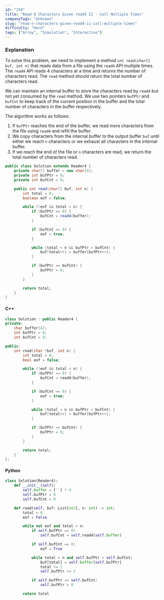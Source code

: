 ```yaml
---
id: "158"
title: "Read N Characters Given read4 II - Call Multiple Times"
companyTags: "Unknown"
slug: "read-n-characters-given-read4-ii-call-multiple-times"
difficulty: "Hard"
tags: ["Array", "Simulation", "Interactive"]
---
```


### Explanation
To solve this problem, we need to implement a method `int read(char[] buf, int n)` that reads data from a file using the `read4` API multiple times. The `read4` API reads 4 characters at a time and returns the number of characters read. The `read` method should return the total number of characters read.

We can maintain an internal buffer to store the characters read by `read4` but not yet consumed by the `read` method. We use two pointers `bufPtr` and `bufCnt` to keep track of the current position in the buffer and the total number of characters in the buffer respectively.

The algorithm works as follows:
1. If `bufPtr` reaches the end of the buffer, we read more characters from the file using `read4` and refill the buffer.
2. We copy characters from the internal buffer to the output buffer `buf` until either we reach `n` characters or we exhaust all characters in the internal buffer.
3. If we reach the end of the file or `n` characters are read, we return the total number of characters read.

```java
public class Solution extends Reader4 {
    private char[] buffer = new char[4];
    private int bufPtr = 0;
    private int bufCnt = 0;

    public int read(char[] buf, int n) {
        int total = 0;
        boolean eof = false;

        while (!eof && total < n) {
            if (bufPtr == 0) {
                bufCnt = read4(buffer);
            }

            if (bufCnt == 0) {
                eof = true;
            }

            while (total < n && bufPtr < bufCnt) {
                buf[total++] = buffer[bufPtr++];
            }

            if (bufPtr == bufCnt) {
                bufPtr = 0;
            }
        }

        return total;
    }
}
```

#### C++
```cpp
class Solution : public Reader4 {
private:
    char buffer[4];
    int bufPtr = 0;
    int bufCnt = 0;

public:
    int read(char *buf, int n) {
        int total = 0;
        bool eof = false;

        while (!eof && total < n) {
            if (bufPtr == 0) {
                bufCnt = read4(buffer);
            }

            if (bufCnt == 0) {
                eof = true;
            }

            while (total < n && bufPtr < bufCnt) {
                buf[total++] = buffer[bufPtr++];
            }

            if (bufPtr == bufCnt) {
                bufPtr = 0;
            }
        }

        return total;
    }
};
```

#### Python
```python
class Solution(Reader4):
    def __init__(self):
        self.buffer = [''] * 4
        self.bufPtr = 0
        self.bufCnt = 0

    def read(self, buf: List[str], n: int) -> int:
        total = 0
        eof = False

        while not eof and total < n:
            if self.bufPtr == 0:
                self.bufCnt = self.read4(self.buffer)

            if self.bufCnt == 0:
                eof = True

            while total < n and self.bufPtr < self.bufCnt:
                buf[total] = self.buffer[self.bufPtr]
                total += 1
                self.bufPtr += 1

            if self.bufPtr == self.bufCnt:
                self.bufPtr = 0

        return total
```